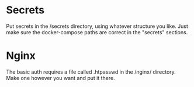 # Secrets

Put secrets in the /secrets directory, using whatever structure you like. Just make sure the docker-compose paths are correct in the "secrets" sections.

# Nginx

The basic auth requires a file called .htpasswd in the /nginx/ directory. Make one however you want and put it there. 